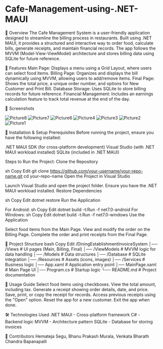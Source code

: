 # Cafe-Management-using-.NET-MAUI
📌 Overview
The Cafe Management System is a user-friendly application designed to streamline the billing process in restaurants. Built using .NET MAUI, it provides a structured and interactive way to order food, calculate bills, generate receipts, and maintain financial records. The app follows the MVVM (Model-View-ViewModel) architecture and stores billing data using SQLite for future reference.

🎯 Features
Main Page: Displays a menu using a Grid Layout, where users can select food items.
Billing Page: Organizes and displays the bill dynamically using MVVM, allowing users to add/remove items.
Final Page: Shows the total price, a unique order number, and options for New Customer and Print Bill.
Database Storage: Uses SQLite to store billing records for future reference.
Financial Management: Includes an earnings calculation feature to track total revenue at the end of the day.

📸 Screenshots

![Picture8](https://github.com/user-attachments/assets/470c396a-2828-48d6-9aa9-1bccbdc8f1ac)
![Picture7](https://github.com/user-attachments/assets/7cf9cc3c-b84e-46bb-b2ab-95d50dc83286)
![Picture6](https://github.com/user-attachments/assets/36822c00-7471-4df0-81e1-f01d3f09f219)
![Picture4](https://github.com/user-attachments/assets/8c1623a1-0139-49ca-af26-d7ff0f619e62)
![Picture3](https://github.com/user-attachments/assets/20ea8872-26e7-4b99-a23e-e3f14a623550)
![Picture2](https://github.com/user-attachments/assets/13de849e-561e-4555-856a-ec60028f3e0b)
![Picture1](https://github.com/user-attachments/assets/7a312a2f-9c3a-4013-a103-d119f651e6ef)


🚀 Installation & Setup
Prerequisites
Before running the project, ensure you have the following installed:

.NET MAUI SDK (for cross-platform development)
Visual Studio (with .NET MAUI workload installed)
SQLite (included in .NET MAUI)

Steps to Run the Project:
Clone the Repository

sh
Copy
Edit
git clone https://github.com/your-username/your-repo-name.git
cd your-repo-name
Open the Project in Visual Studio

Launch Visual Studio and open the project folder.
Ensure you have the .NET MAUI workload installed.
Restore Dependencies

sh
Copy
Edit
dotnet restore
Run the Application

For Android:
sh
Copy
Edit
dotnet build -t:Run -f net7.0-android
For Windows:
sh
Copy
Edit
dotnet build -t:Run -f net7.0-windows
Use the Application

Select food items from the Main Page.
View and modify the order on the Billing Page.
Complete the order and print receipts from the Final Page.


📂 Project Structure
bash
Copy
Edit
/DiningEstablishmentInvoiceSystem
│── /Views         # UI pages (Main, Billing, Final)
│── /ViewModels    # MVVM logic for data handling
│── /Models        # Data structures
│── /Database      # SQLite integration
│── /Resources     # Assets (icons, images)
│── /Services      # Business logic
│── App.xaml       # Application entry point
│── MainPage.xaml  # Main Page UI
│── Program.cs     # Startup logic
└── README.md      # Project documentation

📝 Usage Guide
Select food items using checkboxes.
View the total amount, including tax.
Generate a receipt showing order details, date, and price.
Save, print, or copy the receipt for records.
Access previous receipts using the "Open" option.
Reset the app for a new customer.
Exit the app when done.

🛠️ Technologies Used
.NET MAUI - Cross-platform framework
C# - Backend logic
MVVM - Architecture pattern
SQLite - Database for storing invoices

🤝 Contributors
Hemateja Segu, 
Bhanu Prakash Murala, 
Venkata Bharath Chandra Bapanapalli
